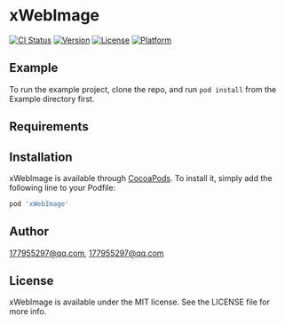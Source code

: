 # xWebImage

[![CI Status](https://img.shields.io/travis/177955297@qq.com/xWebImage.svg?style=flat)](https://travis-ci.org/177955297@qq.com/xWebImage)
[![Version](https://img.shields.io/cocoapods/v/xWebImage.svg?style=flat)](https://cocoapods.org/pods/xWebImage)
[![License](https://img.shields.io/cocoapods/l/xWebImage.svg?style=flat)](https://cocoapods.org/pods/xWebImage)
[![Platform](https://img.shields.io/cocoapods/p/xWebImage.svg?style=flat)](https://cocoapods.org/pods/xWebImage)

## Example

To run the example project, clone the repo, and run `pod install` from the Example directory first.

## Requirements

## Installation

xWebImage is available through [CocoaPods](https://cocoapods.org). To install
it, simply add the following line to your Podfile:

```ruby
pod 'xWebImage'
```

## Author

177955297@qq.com, 177955297@qq.com

## License

xWebImage is available under the MIT license. See the LICENSE file for more info.
